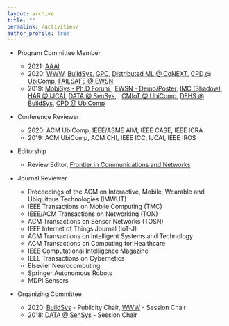 ```yaml
---
layout: archive
title: ""
permalink: /activities/
author_profile: true
---
```


- Program Committee Member
	- 2021: [AAAI](https://aaai.org/Conferences/AAAI-21/)
	- 2020: [WWW](https://www2020.thewebconf.org/), [BuildSys](http://buildsys.acm.org/2020/), [GPC](https://www.gpc2020.cn/index.html), [Distributed ML @ CoNEXT](https://distributedml.org/), [CPD @ UbiComp](https://ubicomp-cpd.com/), [FAILSAFE @ EWSN](https://wp.doc.ic.ac.uk/failsafe/)
	- 2019: [MobiSys - Ph.D Forum ](http://soar.group/mobisys19risingstarsforum/#), [EWSN - Demo/Poster](http://ewsn2019.thss.tsinghua.edu.cn/), [IMC (Shadow)](https://conferences.sigcomm.org/imc/2019), [HAR @ IJCAI](https://sites.google.com/site/zhangleuestc/deep-learning-for-human-activity-recognition), [DATA @ SenSys](https://workshopdata.github.io/DATA2019/), , [CMIoT @ UbiComp](https://cmliot2019.github.io/), [DFHS @ BuildSys](https://dfhs-buildsys.github.io/dfhs2019/), [CPD @ UbiComp](https://ubicomp-cpd.com/)


- Conference Reviewer
	- 2020: ACM UbiComp, IEEE/ASME AIM, IEEE CASE, IEEE ICRA 
	- 2019: ACM UbiComp, ACM CHI, IEEE ICC, IJCAI, IEEE IROS

- Editorship
	- Review Editor, [Frontier in Communications and Networks](https://www.frontiersin.org/journals/communications-and-networks#)

- Journal Reviewer
	- Proceedings of the ACM on Interactive, Mobile, Wearable and Ubiquitous Technologies (IMWUT)
	- IEEE Transactions on Mobile Computing (TMC)
	- IEEE/ACM Transactions on Networking (TON)
	- ACM Transactions on Sensor Networks (TOSN)
	- IEEE Internet of Things Journal (IoT-J)
	- ACM Transactions on Intelligent Systems and Technology 
	- ACM Transactions on Computing for Healthcare
	- IEEE Computational Intelligence Magazine
	- IEEE Transactions on Cybernetics
	- Elsevier Neurocomputing
	- Springer Autonomous Robots
	- MDPI Sensors

- Organizing Committee
	- 2020: [BuildSys](http://buildsys.acm.org/2020/) - Publicity Chair, [WWW](https://www2020.thewebconf.org/) - Session Chair
	- 2018: [DATA @ SenSys](https://workshopdata.github.io/DATA2018/) - Session Chair
	